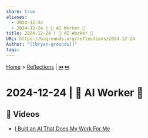 ```yaml
---
share: true
aliases:
  - 2024-12-24
  - 2024-12-24 | 🤖 AI Worker 💼
title: 2024-12-24 | 🤖 AI Worker 💼
URL: https://bagrounds.org/reflections/2024-12-24
Author: "[[bryan-grounds]]"
tags: 
---
```

[Home](../index.md) > [Reflections](./index.md) | [⏮️](./2024-12-22.md) [⏭️](./2024-12-28.md)  
# 2024-12-24 | 🤖 AI Worker 💼  
## 🎦 Videos  
- [I Built an AI That Does My Work For Me](../videos/i-built-an-ai-that-does-my-work-for-me.md)  
